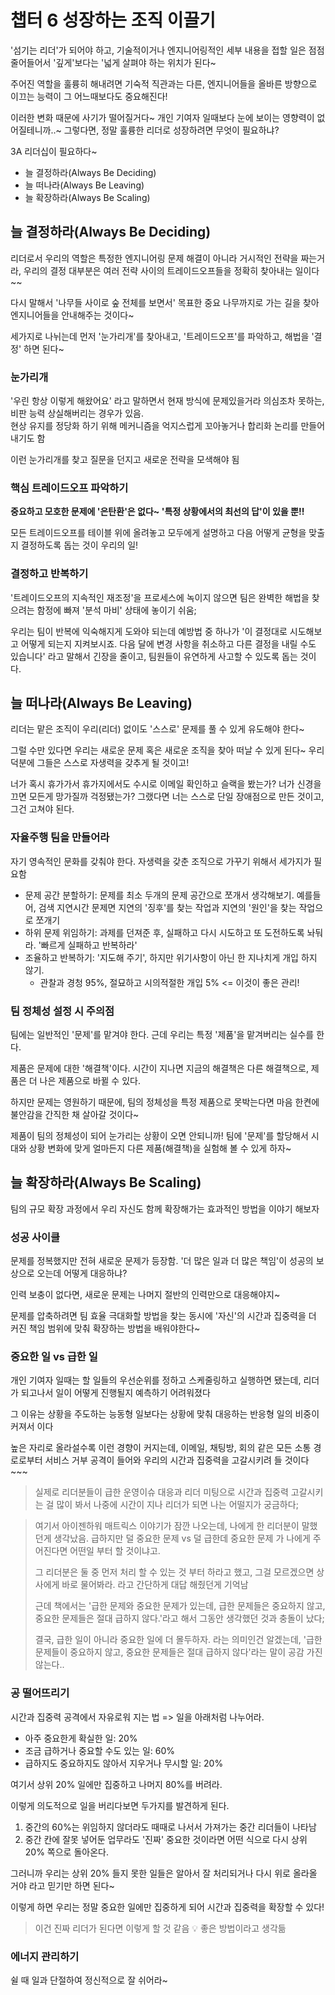 # 챕터 6 성장하는 조직 이끌기

'섬기는 리더'가 되어야 하고, 기술적이거나 엔지니어링적인 세부 내용을 접할 일은 점점 줄어들어서 '깊게'보다는 '넓게 살펴야 하는 위치가 된다~

주어진 역할을 훌륭히 해내려면 기숙적 직관과는 다른, 엔지니어들을 올바른 방향으로 이끄는 능력이 그 어느때보다도 중요해진다!

이러한 변화 때문에 사기가 떨어질거다~ 개인 기여자 일때보다 눈에 보이는 영향력이 없어질테니까..~ 그렇다면, 정말 훌륭한 리더로 성장하려면 무엇이 필요하냐?

3A 리더십이 필요하다~
- 늘 결정하라(Always Be Deciding)
- 늘 떠나라(Always Be Leaving)
- 늘 확장하라(Always Be Scaling)

## 늘 결정하라(Always Be Deciding)

리더로서 우리의 역할은 특정한 엔지니어링 문제 해결이 아니라 거시적인 전략을 짜는거라, 우리의 결정 대부분은 여러 전략 사이의 트레이드오프들을 정확히 찾아내는 일이다~~

다시 말해서 '나무들 사이로 숲 전체를 보면서' 목표한 중요 나무까지로 가는 길을 찾아 엔지니어들을 안내해주는 것이다~

세가지로 나뉘는데 먼저 '눈가리개'를 찾아내고, '트레이드오프'를 파악하고, 해법을 '결정' 하면 된다~

### 눈가리개

'우린 항상 이렇게 해왔어요' 라고 말하면서 현재 방식에 문제있을거라 의심조차 못하는, 비판 능력 상실해버리는 경우가 있음.   
현상 유지를 정당화 하기 위해 메커니즘을 억지스럽게 꼬아놓거나 합리화 논리를 만들어내기도 함

이런 눈가리개를 찾고 질문을 던지고 새로운 전략을 모색해야 됨

### 핵심 트레이드오프 파악하기

**중요하고 모호한 문제에 '은탄환'은 없다~ '특정 상황에서의 최선의 답'이 있을 뿐!!**   

모든 트레이드오프를 테이블 위에 올려놓고 모두에게 설명하고 다음 어떻게 균형을 맞출지 결정하도록 돕는 것이 우리의 일!

### 결정하고 반복하기

'트레이드오프의 지속적인 재조정'을 프로세스에 녹이지 않으면 팀은 완벽한 해법을 찾으려는 함정에 빠져 '분석 마비' 상태에 놓이기 쉬움;

우리는 팀이 반복에 익숙해지게 도와야 되는데 예방법 중 하나가 '이 결정대로 시도해보고 어떻게 되는지 지켜보시죠. 다음 달에 변경 사항을 취소하고 다른 결정을 내릴 수도 있습니다' 라고 말해서 긴장을 줄이고, 팀원들이 유연하게 사고할 수 있도록 돕는 것이다.

## 늘 떠나라(Always Be Leaving)

리더는 맡은 조직이 우리(리더) 없이도 '스스로' 문제를 풀 수 있게 유도해야 한다~

그럴 수만 있다면 우리는 새로운 문제 혹은 새로운 조직을 찾아 떠날 수 있게 된다~ 우리 덕분에 그들은 스스로 자생력을 갖추게 될 것이고!

너가 혹시 휴가가서 휴가지에서도 수시로 이메일 확인하고 슬랙을 봤는가? 너가 신경을 끄면 모든게 망가질까 걱정됐는가? 그랬다면 너는 스스로 단일 장애점으로 만든 것이고, 그건 고쳐야 된다.

### 자율주행 팀을 만들어라

자기 영속적인 문화를 갖춰야 한다. 자생력을 갖춘 조직으로 가꾸기 위해서 세가지가 필요함
- 문제 공간 분할하기: 문제를 최소 두개의 문제 공간으로 쪼개서 생각해보기. 예를들어, 검색 지연시간 문제면 지연의 '징후'를 찾는 작업과 지연의 '원인'을 찾는 작업으로 쪼개기
- 하위 문제 위임하기: 과제를 던져준 후, 실패하고 다시 시도하고 또 도전하도록 놔둬라. '빠르게 실패하고 반복하라' 
- 조율하고 반복하기: '지도해 주기', 하지만 위기사항이 아닌 한 지나치게 개입 하지 않기.
   - 관찰과 경청 95%, 절묘하고 시의적절한 개입 5% <= 이것이 좋은 관리!

### 팀 정체성 설정 시 주의점

팀에는 일반적인 '문제'를 맡겨야 한다. 근데 우리는 특정 '제품'을 맡겨버리는 실수를 한다.

제품은 문제에 대한 '해결책'이다. 시간이 지나면 지금의 해결책은 다른 해결책으로, 제품은 더 나은 제품으로 바뀔 수 있다.

하지만 문제는 영원하기 때문에, 팀의 정체성을 특정 제품으로 못박는다면 마음 한켠에 불안감을 간직한 채 살아갈 것이다~

제품이 팀의 정체성이 되어 눈가리는 상황이 오면 안되니까! 팀에 '문제'를 할당해서 시대와 상황 변화에 맞게 얼마든지 다른 제품(해결책)을 실험해 볼 수 있게 하자~

## 늘 확장하라(Always Be Scaling)

팀의 규모 확장 과정에서 우리 자신도 함께 확장해가는 효과적인 방법을 이야기 해보자

### 성공 사이클

문제를 정복했지만 전혀 새로운 문제가 등장함. '더 많은 일과 더 많은 책임'이 성공의 보상으로 오는데 어떻게 대응하냐?   

인력 보충이 없다면, 새로운 문제는 나머지 절반의 인력만으로 대응해야지~ 

문제를 압축하려면 팀 효율 극대화할 방법을 찾는 동시에 '자신'의 시간과 집중력을 더 커진 책임 범위에 맞춰 확장하는 방법을 배워야한다~

### 중요한 일 vs 급한 일

개인 기여자 일때는 할 일들의 우선순위를 정하고 스케줄링하고 실행하면 됐는데, 리더가 되고나서 일이 어떻게 진행될지 예측하기 어려워졌다

그 이유는 상황을 주도하는 능동형 일보다는 상황에 맞춰 대응하는 반응형 일의 비중이 커져서 이다

높은 자리로 올라설수록 이런 경향이 커지는데, 이메일, 채팅방, 회의 같은 모든 소통 경로로부터 서비스 거부 공격이 들어와 우리의 시간과 집중력을 고갈시키려 들 것이다~~~

> 실제로 리더분들이 급한 운영이슈 대응과 리더 미팅으로 시간과 집중력 고갈시키는 걸 많이 봐서 나중에 시간이 지나 리더가 되면 나는 어떨지가 궁금하다;

> 여기서 아이젠하워 매트릭스 이야기가 잠깐 나오는데, 나에게 한 리더분이 말했던게 생각났음. 급하지만 덜 중요한 문제 vs 덜 급한데 중요한 문제 가 나에게 주어진다면 어떤일 부터 할 것이냐고.
> 
> 그 리더분은 둘 중 먼저 처리 할 수 있는 것 부터 하라고 했고, 그걸 모르겠으면 상사에게 바로 물어봐라. 라고 간단하게 대답 해줬던게 기억남
>
> 근데 책에서는 '급한 문제와 중요한 문제가 있는데, 급한 문제들은 중요하지 않고, 중요한 문제들은 절대 급하지 않다.'라고 해서 그동안 생각했던 것과 충돌이 났다;
>
> 결국, 급한 일이 아니라 중요한 일에 더 몰두하자. 라는 의미인건 알겠는데, '급한 문제들이 중요하지 않고, 중요한 문제들은 절대 급하지 않다'라는 말이 공감 가진 않는다..

### 공 떨어뜨리기

시간과 집중력 공격에서 자유로워 지는 법 => 일을 아래처럼 나누어라.

- 아주 중요한게 확실한 일: 20%
- 조금 급하거나 중요할 수도 있는 일: 60%
- 급하지도 중요하지도 않아서 지우거나 무시할 일: 20%

여기서 상위 20% 일에만 집중하고 나머지 80%를 버려라.

이렇게 의도적으로 일을 버리다보면 두가지를 발견하게 된다.

1. 중간의 60%는 위임하지 않더라도 때때로 나서서 가져가는 중간 리더들이 나타남
2. 중간 칸에 잘못 넣어둔 업무라도 '진짜' 중요한 것이라면 어떤 식으로 다시 상위 20% 쪽으로 돌아온다.

그러니까 우리는 상위 20% 들지 못한 일들은 알아서 잘 처리되거나 다시 위로 올라올 거야 라고 믿기만 하면 된다~

이렇게 하면 우리는 정말 중요한 일에만 집중하게 되어 시간과 집중력을 확장할 수 있다!

> 이건 진짜 리더가 된다면 이렇게 할 것 같음 💡 좋은 방법이라고 생각듦

### 에너지 관리하기

쉴 때 일과 단절하여 정신적으로 잘 쉬어라~
